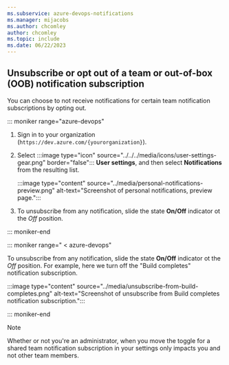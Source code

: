 ```yaml
---
ms.subservice: azure-devops-notifications
ms.manager: mijacobs
ms.author: chcomley
author: chcomley
ms.topic: include
ms.date: 06/22/2023
---
```


## Unsubscribe or opt out of a team or out-of-box (OOB) notification subscription

You can choose to not receive notifications for certain team notification subscriptions by opting out.

::: moniker range="azure-devops"

1. Sign in to your organization (```https://dev.azure.com/{yourorganization}```).

2. Select :::image type="icon" source="../../../media/icons/user-settings-gear.png" border="false":::  **User settings**, and then select **Notifications** from the resulting list.

   :::image type="content" source="../media/personal-notifications-preview.png" alt-text="Screenshot of personal notifications, preview page.":::

3. To unsubscribe from any notification, slide the state **On/Off** indicator ot the *Off* position.

::: moniker-end  

::: moniker range=" < azure-devops"

To unsubscribe from any notification, slide the state **On/Off** indicator ot the *Off* position. For example, here we turn off the "Build completes" notification subscription.

:::image type="content" source="../media/unsubscribe-from-build-completes.png" alt-text="Screenshot of unsubscribe from Build completes notification subscription.":::

::: moniker-end

> [!NOTE]  
> Whether or not you're an administrator, when you move the toggle for a shared team notification subscription in your settings only impacts you and not other team members.
